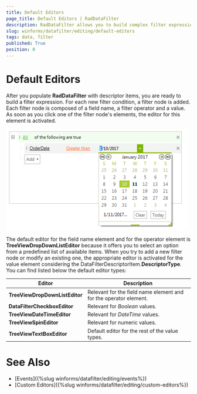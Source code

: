 ```yaml
---
title: Default Editors
page_title: Default Editors | RadDataFilter
description: RadDataFilter allows you to build complex filter expressions based on the data and collection type of the source fields.  
slug: winforms/datafilter/editing/default-editors
tags: data, filter
published: True
position: 0
---
```


# Default Editors

After you populate **RadDataFilter** with descriptor items, you are ready to build a filter expression. For each new filter condition, a filter node is added. Each filter node is composed of a field name, a filter operator and a value. As soon as you click one of the filter node's elements, the editor for this element is activated.

![datafilter-default-editors 001](images/datafilter-default-editors001.png)

The default editor for the field name element and for the operator element is **TreeViewDropDownListEditor** because it offers you to select an option from a predefined list of available items. When you try to add a new filter node or modify an existing one, the appropriate editor is activated for the value element considering the DataFilterDescriptorItem.**DescriptorType**. You can find listed below the default editor types:

|Editor|Description|
|----|----|
|**TreeViewDropDownListEditor**|Relevant for the field name element and for the operator element.|
|**DataFilterCheckboxEditor**|Relevant for *Boolean* values.|
|**TreeViewDateTimeEditor**|Relevant for *DateTime* values.|
|**TreeViewSpinEditor**|Relevant for numeric values.|
|**TreeViewTextBoxEditor**|Default editor for the rest of the value types.|

# See Also

* [Events]({%slug winforms/datafilter/editing/events%})	
* [Custom Editors]({%slug winforms/datafilter/editing/custom-editors%})			
